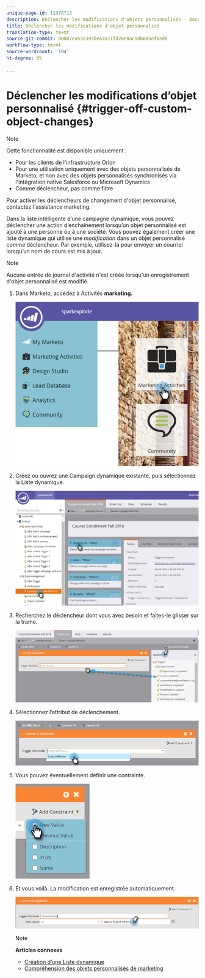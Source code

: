 ```yaml
---
unique-page-id: 11378713
description: Déclencher les modifications d'objets personnalisés - Documents marketing - Documentation du produit
title: Déclencher les modifications d’objet personnalisé
translation-type: tm+mt
source-git-commit: 00887ea53e395bea3a11fd28e0ac98b085ef6ed8
workflow-type: tm+mt
source-wordcount: '194'
ht-degree: 0%

---
```



# Déclencher les modifications d’objet personnalisé {#trigger-off-custom-object-changes}

>[!NOTE]
>
>Cette fonctionnalité est disponible uniquement :
>
>* Pour les clients de l&#39;infrastructure Orion
>* Pour une utilisation uniquement avec des objets personnalisés de Marketo, et non avec des objets personnalisés synchronisés via l&#39;intégration native Salesforce ou Microsoft Dynamics
>* Comme déclencheur, pas comme filtre

>
>
Pour activer les déclencheurs de changement d&#39;objet personnalisé, contactez l&#39;assistance [](http://support.marketo.com) marketing.

Dans la liste intelligente d’une campagne dynamique, vous pouvez déclencher une action d’enchaînement lorsqu’un objet personnalisé est ajouté à une personne ou à une société. Vous pouvez également créer une liste dynamique qui utilise une *modification* dans un objet personnalisé comme déclencheur. Par exemple, utilisez-la pour envoyer un courriel lorsqu’un nom de cours est mis à jour.

>[!NOTE]
>
>Aucune entrée de journal d&#39;activité n&#39;est créée lorsqu&#39;un enregistrement d&#39;objet personnalisé est modifié.

1. Dans Marketo, accédez à Activités **marketing.**

   ![](assets/image2016-7-25-15-3a49-3a52.png)

1. Créez ou ouvrez une Campaign dynamique existante, puis sélectionnez la Liste dynamique.

   ![](assets/image2016-7-25-16-3a9-3a19.png)

1. Recherchez le déclencheur dont vous avez besoin et faites-le glisser sur la trame.

   ![](assets/image2016-7-25-16-3a16-3a43.png)

1. Sélectionnez l’attribut de déclenchement.

   ![](assets/image2016-7-25-16-3a21-3a42.png)

1. Vous pouvez éventuellement définir une contrainte.

   ![](assets/image2016-9-6-14-3a25-3a22.png)

1. Et vous voilà. La modification est enregistrée automatiquement.

   ![](assets/image2016-9-6-14-3a25-3a54.png)

   >[!NOTE]
   >
   >**Articles connexes**
   >
   >    
   >    
   >    * [Création d’une Liste dynamique](../../../product-docs/core-marketo-concepts/smart-lists-and-static-lists/creating-a-smart-list/create-a-smart-list.md)
   >    * [Compréhension des objets personnalisés de marketing](understanding-marketo-custom-objects.md)


